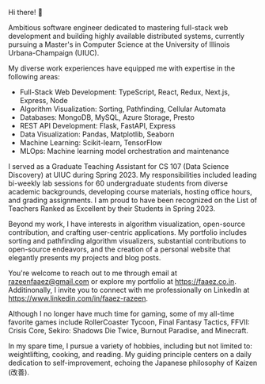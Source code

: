 Hi there! 👋

Ambitious software engineer dedicated to mastering full-stack web development and building highly available distributed systems, currently pursuing a Master's in Computer Science at the University of Illinois Urbana-Champaign (UIUC).

My diverse work experiences have equipped me with expertise in the following areas:
- Full-Stack Web Development: TypeScript, React, Redux, Next.js, Express, Node
- Algorithm Visualization: Sorting, Pathfinding, Cellular Automata
- Databases: MongoDB, MySQL, Azure Storage, Presto
- REST API Development: Flask, FastAPI, Express
- Data Visualization: Pandas, Matplotlib, Seaborn
- Machine Learning: Scikit-learn, TensorFlow
- MLOps: Machine learning model orchestration and maintenance

I served as a Graduate Teaching Assistant for CS 107 (Data Science Discovery) at UIUC during Spring 2023. My responsibilities included leading bi-weekly lab sessions for 60 undergraduate students from diverse academic backgrounds, developing course materials, hosting office hours, and grading assignments. I am proud to have been recognized on the List of Teachers Ranked as Excellent by their Students in Spring 2023.

Beyond my work, I have interests in algorithm visualization, open-source contribution, and crafting user-centric applications. My portfolio includes sorting and pathfinding algorithm visualizers, substantial contributions to open-source endeavors, and the creation of a personal website that elegantly presents my projects and blog posts.

You're welcome to reach out to me through email at razeenfaaez@gmail.com or explore my portfolio at https://faaez.co.in. Additinonally, I invite you to connect with me professionally on LinkedIn at https://www.linkedin.com/in/faaez-razeen.

Although I no longer have much time for gaming, some of my all-time favorite games include RollerCoaster Tycoon, Final Fantasy Tactics, FFVII: Crisis Core, Sekiro: Shadows Die Twice, Burnout Paradise, and Minecraft.

In my spare time, I pursue a variety of hobbies, including but not limited to: weightlifting, cooking, and reading. My guiding principle centers on a daily dedication to self-improvement, echoing the Japanese philosophy of Kaizen (改善).
